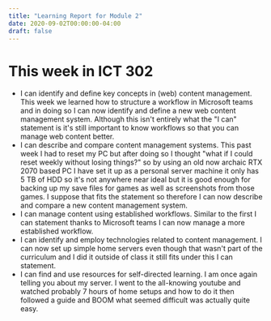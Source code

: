 ```yaml
---
title: "Learning Report for Module 2"
date: 2020-09-02T00:00:00-04:00
draft: false
---
```


# This week in ICT 302

- I can identify and define key concepts in (web) content management.
This week we learned how to structure a workflow in Microsoft teams and in doing so I can now identify and define a new web content management system. Although
this isn't entirely what the "I can" statement is it's still important to know workflows so that you can manage web content better.
 - I can describe and compare content management systems.
 This past week I had to reset my PC but after doing so I thought "what if I could reset weekly without losing things?" so by using an old now archaic RTX 2070 based PC I have set it up as a personal server machine it only has 5 TB of HDD so it's not anywhere near ideal but it is good enough for backing up my save files for games as well as screenshots from those games. I suppose that fits the statement so therefore I can now describe and compare a new content management system.
 - I can manage content using established workflows.
 Similar to the first I can statement thanks to Microsoft teams I can now manage a more established workflow.
 - I can identify and employ technologies related to content management.
 I can now set up simple home servers even though that wasn't part of the curriculum and I did it outside of class it still fits under this I can statement.
 - I can find and use resources for self-directed learning.
 I am once again telling you about my server. I went to the all-knowing youtube and watched probably 7 hours of home setups and how to do it then followed a guide and BOOM what seemed difficult was actually quite easy.
